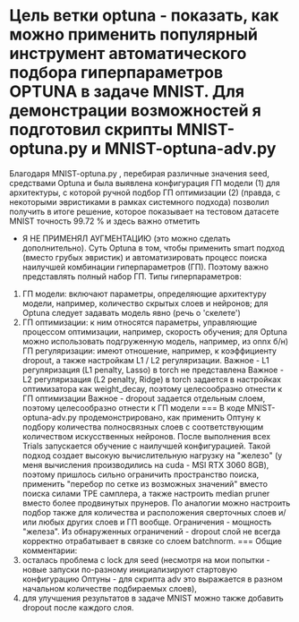 Цель ветки optuna - показать, как можно применить популярный инструмент автоматического подбора гиперпараметров OPTUNA в задаче MNIST.
Для демонстрации возможностей я подготовил скрипты MNIST-optuna.py и MNIST-optuna-adv.py
===
Благодаря MNIST-optuna.py , перебирая различные значения seed, средствами Optuna и была выявлена конфигурация ГП модели (1) для архитектуры, с которой ручной подбор ГП оптимизации (2) (правда, с некоторыми эвристиками в рамках системного подхода) позволил получить в итоге решение, которое показывает на тестовом датасете MNIST точность 99.72 % и здесь важно отметить 
- Я НЕ ПРИМЕНЯЛ АУГМЕНТАЦИЮ (это можно сделать дополнительно).
Суть Optuna в том, чтобы применить smart подход (вместо грубых эвристик) и автоматизировать процесс поиска наилучшей комбинации гиперпараметров (ГП).
Поэтому важно представлять полный набор ГП.
Типы гиперпараметров:
1) ГП модели: включают параметры, определяющие архитектуру модели, например, количество скрытых слоев и нейронов;
для Optuna следует задавать модель явно (речь о 'скелете')
2) ГП оптимизации: к ним относятся параметры, управляющие процессом оптимизации, например, скорость обучения;
для Optuna можно использовать подгруженную модель, например, из onnx
б/н) ГП регуляризации: имеют отношение, например, к коэффициенту dropout, а также настройкам L1 / L2 регуляризации.
Важное - L1 регуляризация (L1 penalty, Lasso) в torch не представлена
Важное - L2 регуляризация (L2 penalty, Ridge) в torch задается в настройках оптимизатора как weight_decay, поэтому целесообразно отнести к ГП оптимизации
Важное - dropout задается отдельным слоем, поэтому целесообразно отнести к ГП модели
===
В коде MNIST-optuna-adv.py продемонстрировано, как применить Оптуну к подбору количества полносвязных слоев с соответствующим количеством искусственных нейронов. После выполнения всех Trials запускается обучение с наилучшей конфигурацией.
Такой подход создает высокую вычислительную нагрузку на "железо" (у меня вычисления производились на cuda - MSI RTX 3060 8GB), поэтому пришлось сильно ограничить пространство поиска, применить "перебор по сетке из возможных значений" вместо поиска силами TPE самплера, а также настроить median pruner вместо более продвинутых прунеров.
По аналогии можно настроить подбор также для количества и расположения сверточных слоев и/или любых других слоев и ГП вообще. Ограничения - мощность "железа".
Из обнаруженных ограничений - dropout слой не всегда корректно отрабатывает в связке со слоем batchnorm.
===
Общие комментарии:
1) осталась проблема с lock для seed (несмотря на мои попытки - новые запуски по-разному инициализируют стартовую конфигурацию Оптуны - для скрипта adv это выражается в разном начальном количестве подбираемых слоев),
2) для улучшения результатов в задаче MNIST можно также добавить dropout после каждого слоя.
